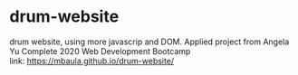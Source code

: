 # drum-website
drum website, using more javascrip and DOM. Applied project from Angela Yu Complete 2020 Web Development Bootcamp <br>
link: https://mbaula.github.io/drum-website/
